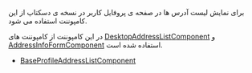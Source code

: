 <div class="dp-doc-container"">

<div class="dp-doc-tags">

<div class="desktop-version"></div>

</div>

<div class="dp-doc-body">

برای نمایش لیست آدرس ها در صفحه ی پروفایل کاربر در نسخه ی دسکتاپ از این کامپوننت استفاده می شود.

در این کامپوننت از کامپوننت های
[DesktopAddressListComponent](DesktopAddressListComponent.html#readme)
و
[AddressInfoFormComponent](AddressInfoFormComponent.html#readme)
استفاده شده است.


</div>

<div class="dp-doc-links">

<div class="parent"></div>

+ [BaseProfileAddressListComponent](BaseProfileAddressListComponent.html#readme)


</div>


</div> 



